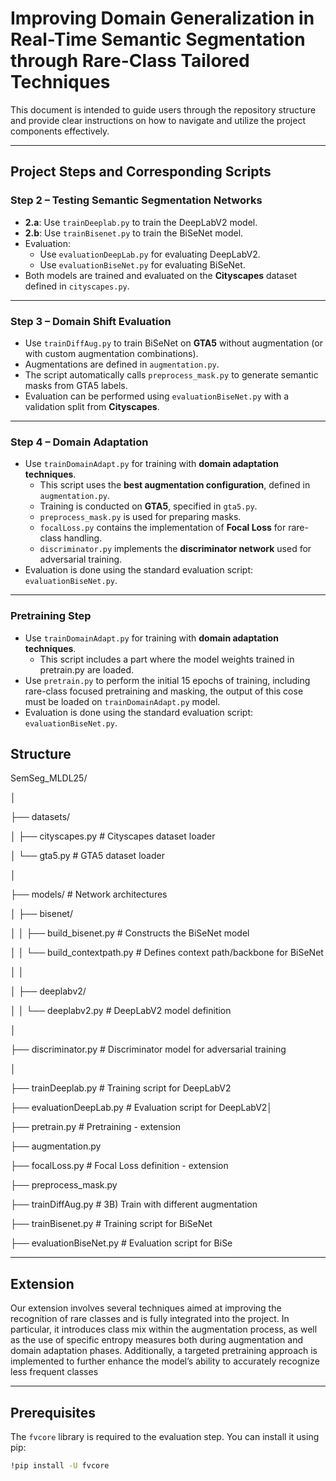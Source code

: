 # Improving Domain Generalization in Real-Time Semantic Segmentation through Rare-Class Tailored Techniques

This document is intended to guide users through the repository structure and provide clear instructions on how to navigate and utilize the project components effectively.

---

## Project Steps and Corresponding Scripts

### **Step 2 – Testing Semantic Segmentation Networks**
- **2.a**: Use `trainDeeplab.py` to train the DeepLabV2 model.
- **2.b**: Use `trainBisenet.py` to train the BiSeNet model.
- Evaluation:
  - Use `evaluationDeepLab.py` for evaluating DeepLabV2.
  - Use `evaluationBiseNet.py` for evaluating BiSeNet.
- Both models are trained and evaluated on the **Cityscapes** dataset defined in `cityscapes.py`.

---

### **Step 3 – Domain Shift Evaluation**
- Use `trainDiffAug.py` to train BiSeNet on **GTA5** without augmentation (or with custom augmentation combinations).
- Augmentations are defined in `augmentation.py`.
- The script automatically calls `preprocess_mask.py` to generate semantic masks from GTA5 labels.
- Evaluation can be performed using `evaluationBiseNet.py` with a validation split from **Cityscapes**.

---

### **Step 4 – Domain Adaptation**
- Use `trainDomainAdapt.py` for training with **domain adaptation techniques**.
  - This script uses the **best augmentation configuration**, defined in `augmentation.py`.
  - Training is conducted on **GTA5**, specified in `gta5.py`.
  - `preprocess_mask.py` is used for preparing masks.
  - `focalLoss.py` contains the implementation of **Focal Loss** for rare-class handling.
  - `discriminator.py` implements the **discriminator network** used for adversarial training.
- Evaluation is done using the standard evaluation script: `evaluationBiseNet.py`.

---
### Pretraining Step
- Use `trainDomainAdapt.py` for training with **domain adaptation techniques**.
  - This script includes a part where the model weights trained in pretrain.py are loaded.
- Use `pretrain.py` to perform the initial 15 epochs of training, including rare-class focused pretraining and masking,
  the output of this cose must be loaded on `trainDomainAdapt.py`  model.
- Evaluation is done using the standard evaluation script: `evaluationBiseNet.py`.
  
## Structure

SemSeg_MLDL25/

│

├── datasets/ 

│   ├── cityscapes.py               # Cityscapes dataset loader

│   └── gta5.py                     # GTA5 dataset loader

│

├── models/                         # Network architectures

│   ├── bisenet/

│   │   ├── build_bisenet.py        # Constructs the BiSeNet model

│   │   └── build_contextpath.py    # Defines context path/backbone for BiSeNet

│   │

│   ├── deeplabv2/

│   │   └── deeplabv2.py            # DeepLabV2 model definition

│

├── discriminator.py                # Discriminator model for adversarial training

│

├── trainDeeplab.py                 # Training script for DeepLabV2

├── evaluationDeepLab.py            # Evaluation script for DeepLabV2│

├── pretrain.py                     # Pretraining - extension
 
├── augmentation.py                

├── focalLoss.py                   # Focal Loss definition - extension

├── preprocess_mask.py   

├── trainDiffAug.py                # 3B) Train with different augmentation

├── trainBisenet.py                 # Training script for BiSeNet

├── evaluationBiseNet.py            # Evaluation script for BiSe

---
## Extension

Our extension involves several techniques aimed at improving the recognition of rare classes and is fully integrated into the project. In particular, it introduces class mix within the augmentation process, as well as the use of specific entropy measures both during augmentation and domain adaptation phases. Additionally, a targeted pretraining approach is implemented to further enhance the model’s ability to accurately recognize less frequent classes

---
## Prerequisites

The `fvcore` library is required to the evaluation step. You can install it using pip:

```bash
!pip install -U fvcore


